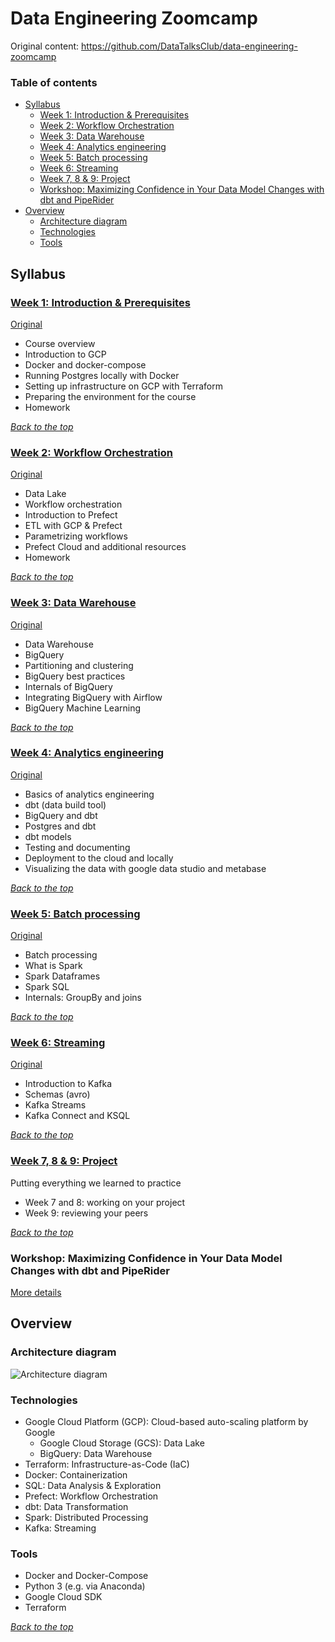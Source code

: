 # Data Engineering Zoomcamp
Original content: https://github.com/DataTalksClub/data-engineering-zoomcamp

### Table of contents

- [Syllabus](#syllabus)
  - [Week 1: Introduction & Prerequisites](#week-1-introduction--prerequisites)
  - [Week 2: Workflow Orchestration](#week-2-workflow-orchestration)
  - [Week 3: Data Warehouse](#week-3-data-warehouse)
  - [Week 4: Analytics engineering](#week-4-analytics-engineering)
  - [Week 5: Batch processing](#week-5-batch-processing)
  - [Week 6: Streaming](#week-6-streaming)
  - [Week 7, 8 & 9: Project](#week-7-8--9-project)
  - [Workshop: Maximizing Confidence in Your Data Model Changes with dbt and PipeRider](#workshop-maximizing-confidence-in-your-data-model-changes-with-dbt-and-piperider)
- [Overview](#overview)
  - [Architecture diagram](#architecture-diagram)
  - [Technologies](#technologies)
  - [Tools](#tools)

## Syllabus

### [Week 1: Introduction & Prerequisites](week_1_basics_n_setup/README.md)
[Original](https://github.com/DataTalksClub/data-engineering-zoomcamp/blob/main/week_1_basics_n_setup)

* Course overview
* Introduction to GCP
* Docker and docker-compose
* Running Postgres locally with Docker
* Setting up infrastructure on GCP with Terraform
* Preparing the environment for the course
* Homework

_[Back to the top](#table-of-contents)_

### [Week 2: Workflow Orchestration](week_2_workflow_orchestration/README.md)
[Original](https://github.com/DataTalksClub/data-engineering-zoomcamp/blob/main/week_2_workflow_orchestration)

* Data Lake
* Workflow orchestration
* Introduction to Prefect
* ETL with GCP & Prefect
* Parametrizing workflows
* Prefect Cloud and additional resources
* Homework

_[Back to the top](#table-of-contents)_

### [Week 3: Data Warehouse](week_3_data_warehouse/README.md)
[Original](https://github.com/DataTalksClub/data-engineering-zoomcamp/blob/main/week_3_data_warehouse)

* Data Warehouse
* BigQuery
* Partitioning and clustering
* BigQuery best practices
* Internals of BigQuery
* Integrating BigQuery with Airflow
* BigQuery Machine Learning

_[Back to the top](#table-of-contents)_

### [Week 4: Analytics engineering](week_4_analytics_engineering/README.md)
[Original](https://github.com/DataTalksClub/data-engineering-zoomcamp/blob/main/week_4_analytics_engineering)

* Basics of analytics engineering
* dbt (data build tool)
* BigQuery and dbt
* Postgres and dbt
* dbt models
* Testing and documenting
* Deployment to the cloud and locally
* Visualizing the data with google data studio and metabase

_[Back to the top](#table-of-contents)_

### [Week 5: Batch processing](week_5_batch_processing/README.md)
[Original](https://github.com/DataTalksClub/data-engineering-zoomcamp/blob/main/week_5_batch_processing)

* Batch processing
* What is Spark
* Spark Dataframes
* Spark SQL
* Internals: GroupBy and joins

_[Back to the top](#table-of-contents)_

### [Week 6: Streaming](week_6_stream_processing/README.md)
[Original](https://github.com/DataTalksClub/data-engineering-zoomcamp/blob/main/week_6_stream_processing)

* Introduction to Kafka
* Schemas (avro)
* Kafka Streams
* Kafka Connect and KSQL

_[Back to the top](#table-of-contents)_

### [Week 7, 8 & 9: Project](week_7_project/README.md)

Putting everything we learned to practice

* Week 7 and 8: working on your project
* Week 9: reviewing your peers

_[Back to the top](#table-of-contents)_

### Workshop: Maximizing Confidence in Your Data Model Changes with dbt and PipeRider

[More details](cohorts/2023/workshops/piperider.md)


## Overview

### Architecture diagram

![Architecture diagram](images/arch.png)

### Technologies

* Google Cloud Platform (GCP): Cloud-based auto-scaling platform by Google
  * Google Cloud Storage (GCS): Data Lake
  * BigQuery: Data Warehouse
* Terraform: Infrastructure-as-Code (IaC)
* Docker: Containerization
* SQL: Data Analysis & Exploration
* Prefect: Workflow Orchestration
* dbt: Data Transformation
* Spark: Distributed Processing
* Kafka: Streaming

### Tools

* Docker and Docker-Compose
* Python 3 (e.g. via Anaconda)
* Google Cloud SDK
* Terraform

_[Back to the top](#table-of-contents)_
